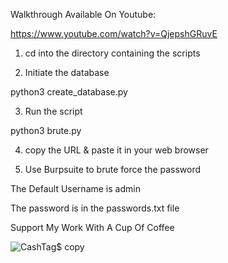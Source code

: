 Walkthrough Available On Youtube:

https://www.youtube.com/watch?v=QjepshGRuvE

1) cd into the directory containing the scripts

2) Initiate the database 

python3 create_database.py

3) Run the script 

python3 brute.py

4) copy the URL & paste it in your web browser

5) Use Burpsuite to brute force the password

The Default Username is admin 

The password is in the passwords.txt file

Support My Work With A Cup Of Coffee

![CashTag$ copy](https://github.com/Invader00100100/Path-Traversal-Lab/assets/102438675/d49eaa27-4fa8-46b5-af0e-0eb4a55d2f01)
